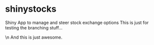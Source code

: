 # shinystocks
Shiny App to manage and steer stock exchange options
This is just for testing the branching stuff...

\n And this is just awesome.
